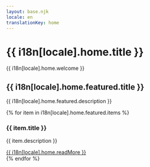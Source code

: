 ```yaml
---
layout: base.njk
locale: en
translationKey: home
---
```


# {{ i18n[locale].home.title }}

{{ i18n[locale].home.welcome }}

## {{ i18n[locale].home.featured.title }}

{{ i18n[locale].home.featured.description }}

<div class="featured-items">
  {% for item in i18n[locale].home.featured.items %}
    <div class="featured-item">
      <h3>{{ item.title }}</h3>
      <p>{{ item.description }}</p>
      <a href="{{ item.link }}">{{ i18n[locale].home.readMore }}</a>
    </div>
  {% endfor %}
</div>